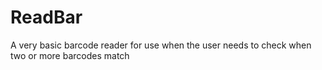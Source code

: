 # ReadBar
A very basic barcode reader for use when the user needs to check when two or more barcodes match
